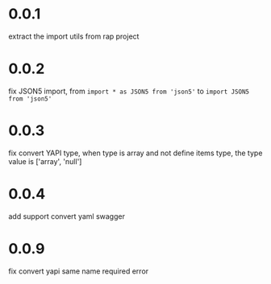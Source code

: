 # 0.0.1
extract the import utils from rap project

# 0.0.2
fix JSON5 import, from `import * as JSON5 from 'json5'` to `import JSON5 from 'json5'`

# 0.0.3
fix convert YAPI type, when type is array and not define items type, the type value is ['array', 'null']

# 0.0.4
add support convert yaml swagger 

# 0.0.9
fix convert yapi same name required error